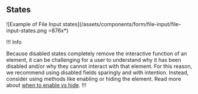 ## States

![Example of File Input states](/assets/components/form/file-input/file-input-states.png =876x*)

!!! Info

Because disabled states completely remove the interactive function of an element, it can be challenging for a user to understand why it has been disabled and/or why they cannot interact with that element. For this reason, we recommend using disabled fields sparingly and with intention. Instead, consider using methods like enabling or hiding the element. Read more about [when to enable vs hide](https://khulnasoft.atlassian.net/wiki/spaces/DES/pages/2678685874/Hiding+Disabling).
!!!
